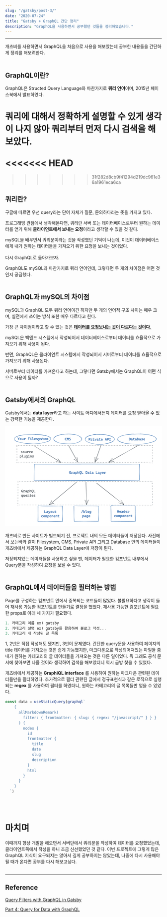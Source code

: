```yaml
---
slug: "/gatsby/post-3/"
date: "2020-07-24"
title: "Gatsby + GraphQL 간단 정리"
description: "GraphQL을 사용하면서 공부했던 것들을 정리하였습니다."
---
```


***

개츠비를 사용하면서 GraphQL을 처음으로 사용을 해보았는데 공부한 내용들을 간단하게 정리를 해보려한다.
<br></br>


## GraphQL이란?

GraphQL은 Structed Query Language와 마찬가지로 **쿼리 언어**이며, 2015년 페이스북에서 발표하였다.

쿼리에 대해서 정확하게 설명할 수 있게 생각이 나지 않아 쿼리부터 먼저 다시 검색을 해보았다.
<br></br>
<<<<<<< HEAD
=======

>>>>>>> 31f282d8cb9f41294d219dc961e36a1961eca6ca
## 쿼리란?

구글에 따르면 우선 query라는 단어 자체가 질문, 문의하다라는 뜻을 가지고 있다. 

프로그래밍 관점에서 생각해본다면, 쿼리란 서버 또는 데이터베이스로부터 원하는 데이터를 얻기 위해 **클라이언트에서 보내는 요청**이라고 생각할 수 있을 것 같다. 

mySQL을 배우면서 쿼리문이라는 것을 작성했던 기억이 나는데, 이것이 데이터베이스에게 내가 원하는 데이터들을 가져오기 위한 요청을 보내는 것이었다.
<br></br>
다시 GraphQL로 돌아가보자.

GraphQL도 mySQL과 마찬가지로 쿼리 언어인데, 그렇다면 두 개의 차이점은 어떤 것인지 궁금했다.
<br></br>
## GraphQL과 mySQL의 차이점

mySQL과 GraphQL 모두 쿼리 언어이긴 하지만 두 개의 언어적 구조 차이는 매우 크며, 실전에서 쓰이는 방식 또한 매우 다르다고 한다.

가장 큰 차이점이라고 할 수 있는 것은 <u>**데이터를 요청보내는 곳이 다르다는 것이다.**</u>

mySQL은 백엔드 시스템에서 작성되어서 데이터베이스로부터 데이터를 효율적으로 가져오기 위해 사용이 된다.

반면, GraphQL은 클라이언트 시스템에서 작성되어서 서버로부터 데이터를 효율적으로 가져오기 위해 사용된다.


서버로부터 데이터를 가져온다고 하는데, 그렇다면 Gatsby에서는 GraphQL이 어떤 식으로 사용이 될까?
<br></br>
## Gatsby에서의 GraphQL

Gatsby에서는 **data layer**라고 하는 사이트 어디에서든지 데이터를 요청 받아올 수 있는 강력한 기능을 제공한다.

![dataLayer](./images/dataLayer.png)
<br></br>
개츠비로 만든 사이트가 빌드되기 전, 프로젝트 내의 모든 데이터들이 저장된다. 사진에서 보는바와 같이 Filesystem, CMS, Private API 그리고 Database 안의 데이터들이 개츠비에서 제공하는 GraphQL Data Layer에 저장이 된다.

저장되져있는 데이터들을 사용하고 싶을 땐, 데이터가 필요한 컴포넌트 내부에서 Query문을 작성하여 요청을 보낼 수 있다.
<br></br>

## GraphQL에서 데이터들을 필터하는 방법

Page를 구성하는 컴포넌트 안에서 중복되는 코드들이 많았다. 불필요하다고 생각이 들어 재사용 가능한 컴포넌트를 만들기로 결정을 했었다. 재사용 가능한 컴포넌트에 필요한 props로 아래 세 가지가 필요했다. 

```javascript
1. 카테고리 이름 ex) gatsby
2. 카테고리 설명 ex) gatsby를 활용하여 블로그 작성...
3. 카테고리 내 작성된 글 목록
```
1, 2번은 직접 작성해도 됐지만, 3번이 문제였다. 
간단한 query문을 사용하여 페이지의 title 데이터를 가져오는 것은 쉽게 가능했지만, 마크다운으로 작성되어져있는 파일들 중 내가 원하는 카테고리의 글 데이터들을 가져오는 것은 다른 일이었다. 뭐 그래도 공식 문서에 찾아보면 나올 것이라 생각하여 검색을 해보았더니 역시 금방 찾을 수 있었다.

개츠비에서 제공하는 **GraphiQL interface** 를 사용하여 원하는 마크다운 관련된 데이터들만을 필터하였다. 추가적으로 필터 관련된 글에서 정규표현식과 같은 로직으로 실행되는 **regex** 를 사용하여 필터를 하였더니, 원하는 카테고리의 글 목록들만 얻을 수 있었다.


```javascript
const data = useStaticQuery(graphql`
    {
      allMarkdownRemark(
        filter: { frontmatter: { slug: { regex: "/javascript/" } } }
      ) {
        nodes {
          id
          frontmatter {
            title
            date
            slug
            description
          }
          html
        }
      }
    }
  `)
```
<br></br>
# 마치며

이때까지 항상 개발을 해오면서 서버단에서 쿼리문을 작성하여 데이터를 요청했었는데, 클라이언트쪽에서 작성을 하니 조금 신선했었던 것 같다. 이번 프로젝트에 그렇게 많은 GraphQL 지식이 요구되지는 않아서 깊게 공부하지는 않았는데, 나중에 다시 사용해야될 때가 온다면 공부를 다시 해보고싶다.
<br></br>

***
## Reference

[Query Filters with GraphQL in Gatsby](https://www.gatsbyjs.com/docs/query-filters/)

[Part 4: Query for Data with GraphQL](https://www.gatsbyjs.com/docs/tutorial/part-4/)
<br></br>





















